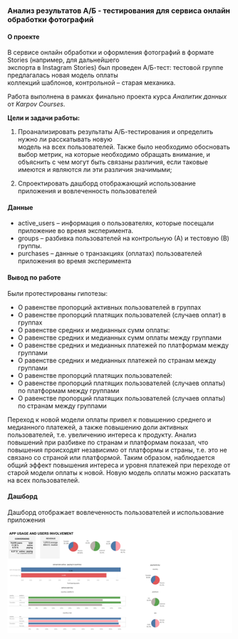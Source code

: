 ### Анализ результатов А/Б - тестирования для сервиса онлайн обработки фотографий

#### О проекте

В сервисе онлайн обработки и оформления фотографий в формате Stories (например, для дальнейшего  
экспорта в Instagram Stories) был проведен А/Б-тест: тестовой группе предлагалась новая модель оплаты  
коллекций шаблонов, контрольной – старая механика.

Работа выполнена в рамках финально проекта курса _Аналитик данных_ от _Karpov Courses_.

**Цели и задачи работы:**  

1) Проанализировать результаты А/Б-тестирования и определить нужно ли расскатывать новую  
модель на всех пользователей. Также было необходимо обосновать выбор метрик, на которые необходимо обращать 
внимание, и объяснить с чем могут быть связаны различия, если таковые имеются и являются ли эти различия значимыми;

2) Спроектировать дашборд отображающий использование приложения и вовлеченность пользователей

#### Данные

- active_users – информация о пользователях, которые посещали приложение во время эксперимента. 
- groups – разбивка пользователей на контрольную (А) и тестовую (В) группы. 
- purchases – данные о транзакциях (оплатах) пользователей приложения во время эксперимента 

#### Вывод по работе

Были протестированы гипотезы:

- О равенстве пропорций активных пользователей в группах
- О равенстве пропорций платящих пользователей (случаев оплат) в группах
- О равенстве средних и медианных сумм оплаты:
- О равенстве средних и медианных сумм оплаты между группами
- О равенстве средних и медианных платежей по платформам между группами
- О равенстве средних и медианных платежей по странам между группами
- О равенстве пропорций платящих пользователей:
- О равенстве пропорций платящих пользователей (случаев оплаты) по платформам между группами
- О равенстве пропорций платящих пользователей (случаев оплаты) по странам между группами

Переход к новой модели оплаты привел к повышению среднего и медианного платежей, а также повышению доли активных пользователей, т.е. увеличению интереса к продукту. Анализ повышений при разбивке по странам и платформам показал, что повышения происходят независимо от платформы и страны, т.е. это не связано со страной или платформой. Таким образом, наблюдается общий эффект повышения интереса и уровня платежей при переходе от старой модели оплаты к новой. Новую модель оплаты можно раскатать на всех пользователей.

#### Дашборд

Дашборд отображает вовлеченность пользователей и использование приложения

<p align="center">
<img src="Dashboard_AB.png" width="1000">
</p>
